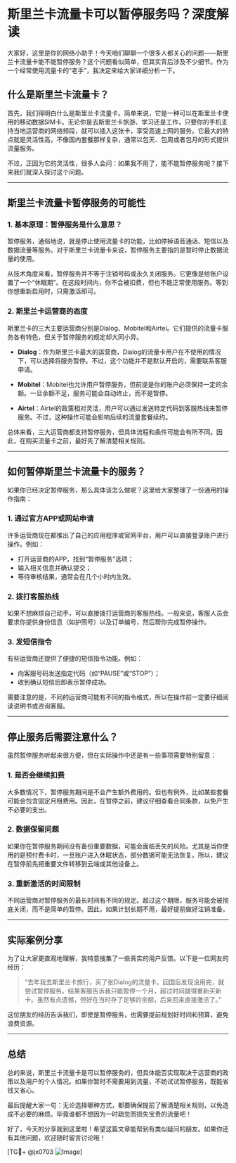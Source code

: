 # 斯里兰卡流量卡可以暂停服务吗？深度解读

大家好，这里是你的网络小助手！今天咱们聊聊一个很多人都关心的问题——斯里兰卡流量卡能不能暂停服务？这个问题看似简单，但其实背后涉及不少细节。作为一个经常使用流量卡的“老手”，我决定来给大家详细分析一下。

## 什么是斯里兰卡流量卡？

首先，我们得明白什么是斯里兰卡流量卡。简单来说，它是一种可以在斯里兰卡使用的移动数据SIM卡。无论你是去斯里兰卡旅游、学习还是工作，只要你的手机支持当地运营商的网络频段，就可以插入这张卡，享受高速上网的服务。它最大的特点就是灵活性高，不像国内套餐那样复杂，通常以包天、包周或者包月的形式提供流量服务。

不过，正因为它的灵活性，很多人会问：如果我不用了，能不能暂停服务呢？接下来我们就深入探讨这个问题。

---

## 斯里兰卡流量卡暂停服务的可能性

### 1. **基本原理：暂停服务是什么意思？**

暂停服务，通俗地说，就是停止使用流量卡的功能，比如停掉语音通话、短信以及数据流量等服务。对于斯里兰卡流量卡来说，暂停服务主要指的是暂时停止数据流量的使用。

从技术角度来看，暂停服务并不等于注销号码或永久关闭服务。它更像是给账户设置了一个“休眠期”。在这段时间内，你不会被扣费，但也不能正常使用服务。等到你想重新启用时，只需激活即可。

### 2. **斯里兰卡运营商的态度**

斯里兰卡的三大主要运营商分别是Dialog、Mobitel和Airtel。它们提供的流量卡服务各有特色，但关于暂停服务的规定却大同小异。

- **Dialog**：作为斯里兰卡最大的运营商，Dialog的流量卡用户在不使用的情况下，可以选择将服务暂停。不过，这个功能并不是默认开启的，需要联系客服申请。
  
- **Mobitel**：Mobitel也允许用户暂停服务，但前提是你的账户必须保持一定的余额。一旦余额不足，服务可能会自动终止，而不是暂停。

- **Airtel**：Airtel的政策相对灵活，用户可以通过发送特定代码到客服热线来暂停服务。不过，这种操作可能会影响后续的流量套餐续约。

总体来看，三大运营商都支持暂停服务，但具体流程和条件可能会有所不同。因此，在购买流量卡之前，最好先了解清楚相关规则。

---

## 如何暂停斯里兰卡流量卡的服务？

如果你已经决定暂停服务，那么具体该怎么做呢？这里给大家整理了一份通用的操作指南：

### 1. **通过官方APP或网站申请**

许多运营商现在都推出了自己的应用程序或官网平台，用户可以直接登录账户进行操作。例如：

- 打开运营商的APP，找到“暂停服务”选项；
- 输入相关信息并确认提交；
- 等待审核结果，通常会在几个小时内生效。

### 2. **拨打客服热线**

如果不想麻烦自己动手，可以直接拨打运营商的客服热线。一般来说，客服人员会要求你提供身份信息（如护照号）以及订单编号，然后帮你完成暂停操作。

### 3. **发短信指令**

有些运营商还提供了便捷的短信指令功能。例如：

- 向客服号码发送指定代码（如“PAUSE”或“STOP”）；
- 收到确认短信后即表示暂停成功。

需要注意的是，不同的运营商可能有不同的指令格式，所以在操作前一定要仔细阅读说明书或咨询客服。

---

## 停止服务后需要注意什么？

虽然暂停服务听起来很方便，但在实际操作中还是有一些事项需要特别留意：

### 1. **是否会继续扣费**

大多数情况下，暂停服务期间是不会产生额外费用的。但也有例外，比如某些套餐可能会包含固定月租费用。因此，在暂停之前，建议仔细查看合同条款，以免产生不必要的支出。

### 2. **数据保留问题**

如果你在暂停服务期间没有备份重要数据，可能会面临丢失的风险。尤其是当你使用的是预付费卡时，一旦账户进入休眠状态，部分数据可能无法恢复。所以，建议在暂停前先把重要文件转移到云端或其他设备上。

### 3. **重新激活的时间限制**

不同运营商对暂停服务的最长时间有不同的规定。超过这个期限，服务可能会被彻底关闭，而不是简单的暂停。因此，如果计划长期不用，最好提前做好注销准备。

---

## 实际案例分享

为了让大家更直观地理解，我特意搜集了一些真实的用户反馈。以下是一位网友的经历：

> “去年我去斯里兰卡旅行，买了张Dialog的流量卡。回国后发现没用完，就尝试暂停服务。结果客服告诉我只能暂停一个月，超过时间就得重新买新卡。虽然有点遗憾，但好在当时存了足够的余额，后来回来直接激活了。”

这位朋友的经历告诉我们，即使是暂停服务，也需要提前规划好时间和预算，避免浪费资源。

---

## 总结

总的来说，斯里兰卡流量卡是可以暂停服务的，但具体能否实现取决于运营商的政策以及用户的个人情况。如果你暂时不需要用到流量，不妨试试暂停服务，既能省钱又省心。

最后提醒大家一句：无论选择哪种方式，都要确保提前了解清楚相关规则，以免造成不必要的麻烦。毕竟谁都不想因为一时疏忽而损失宝贵的流量吧！

好了，今天的分享就到这里啦！希望这篇文章能帮到有类似疑问的朋友。如果你还有其他问题，欢迎随时留言讨论哦！

[TG💪+ @jx0703 ![Image](https://github.com/user-attachments/assets/dbca1d08-cadb-493c-b0ec-ad6f7a83f270)]